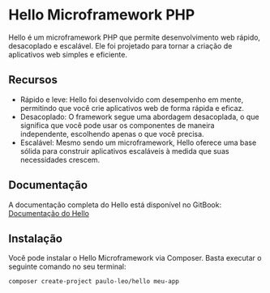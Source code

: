 # Hello Microframework PHP

Hello é um microframework PHP que permite desenvolvimento web rápido, desacoplado e escalável. Ele foi projetado para tornar a criação de aplicativos web simples e eficiente.

## Recursos

- Rápido e leve: Hello foi desenvolvido com desempenho em mente, permitindo que você crie aplicativos web de forma rápida e eficaz.
- Desacoplado: O framework segue uma abordagem desacoplada, o que significa que você pode usar os componentes de maneira independente, escolhendo apenas o que você precisa.
- Escalável: Mesmo sendo um microframework, Hello oferece uma base sólida para construir aplicativos escaláveis à medida que suas necessidades crescem.

## Documentação

A documentação completa do Hello está disponível no GitBook: [Documentação do Hello](https://pauloleo.gitbook.io/hello)

## Instalação

Você pode instalar o Hello Microframework via Composer. Basta executar o seguinte comando no seu terminal:

```bash
composer create-project paulo-leo/hello meu-app
